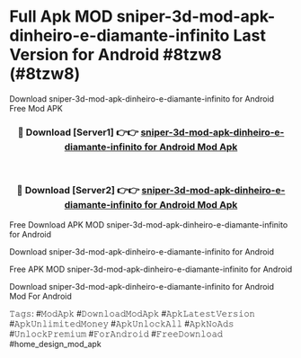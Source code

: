 # Full Apk MOD sniper-3d-mod-apk-dinheiro-e-diamante-infinito Last Version for Android #8tzw8 (#8tzw8)
Download sniper-3d-mod-apk-dinheiro-e-diamante-infinito for Android Free Mod APK

<div align="center">
<h3>🔴 Download [Server1] 👉👉 <a href="https://apps.libra.edu.pl?title=sniper-3d-mod-apk-dinheiro-e-diamante-infinito&ref=18F">sniper-3d-mod-apk-dinheiro-e-diamante-infinito for Android Mod Apk</a></h3><br>

<h3>🔴 Download [Server2] 👉👉 <a href="https://apps.libra.edu.pl?title=sniper-3d-mod-apk-dinheiro-e-diamante-infinito&ref=18F">sniper-3d-mod-apk-dinheiro-e-diamante-infinito for Android Mod Apk</a></h3>
</div>


Free Download APK MOD sniper-3d-mod-apk-dinheiro-e-diamante-infinito for Android

Download sniper-3d-mod-apk-dinheiro-e-diamante-infinito for Android 

Free APK MOD sniper-3d-mod-apk-dinheiro-e-diamante-infinito for Android 

Download sniper-3d-mod-apk-dinheiro-e-diamante-infinito for Android Mod For Android

𝚃𝚊𝚐𝚜: #𝙼𝚘𝚍𝙰𝚙𝚔 #𝙳𝚘𝚠𝚗𝚕𝚘𝚊𝚍𝙼𝚘𝚍𝙰𝚙𝚔 #𝙰𝚙𝚔𝙻𝚊𝚝𝚎𝚜𝚝𝚅𝚎𝚛𝚜𝚒𝚘𝚗 #𝙰𝚙𝚔𝚄𝚗𝚕𝚒𝚖𝚒𝚝𝚎𝚍𝙼𝚘𝚗𝚎𝚢 #𝙰𝚙𝚔𝚄𝚗𝚕𝚘𝚌𝚔𝙰𝚕𝚕 #𝙰𝚙𝚔𝙽𝚘𝙰𝚍𝚜 #𝚄𝚗𝚕𝚘𝚌𝚔𝙿𝚛𝚎𝚖𝚒𝚞𝚖 #𝙵𝚘𝚛𝙰𝚗𝚍𝚛𝚘𝚒𝚍 #𝙵𝚛𝚎𝚎𝙳𝚘𝚠𝚗𝚕𝚘𝚊𝚍 #home_design_mod_apk